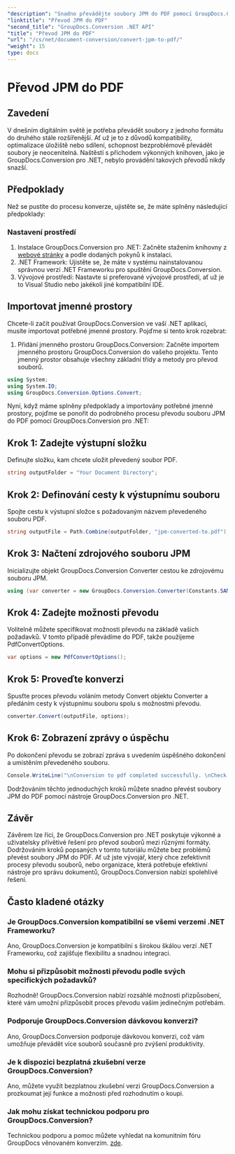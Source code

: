 ```yaml
---
"description": "Snadno převádějte soubory JPM do PDF pomocí GroupDocs.Conversion pro .NET. Zjednodušte si procesy převodu souborů."
"linktitle": "Převod JPM do PDF"
"second_title": "GroupDocs.Conversion .NET API"
"title": "Převod JPM do PDF"
"url": "/cs/net/document-conversion/convert-jpm-to-pdf/"
"weight": 15
type: docs
---
```

# Převod JPM do PDF

## Zavedení
V dnešním digitálním světě je potřeba převádět soubory z jednoho formátu do druhého stále rozšířenější. Ať už je to z důvodů kompatibility, optimalizace úložiště nebo sdílení, schopnost bezproblémově převádět soubory je neocenitelná. Naštěstí s příchodem výkonných knihoven, jako je GroupDocs.Conversion pro .NET, nebylo provádění takových převodů nikdy snazší.
## Předpoklady
Než se pustíte do procesu konverze, ujistěte se, že máte splněny následující předpoklady:
### Nastavení prostředí
1. Instalace GroupDocs.Conversion pro .NET: Začněte stažením knihovny z [webové stránky](https://releases.groupdocs.com/conversion/net/) a podle dodaných pokynů k instalaci.
2. .NET Framework: Ujistěte se, že máte v systému nainstalovanou správnou verzi .NET Frameworku pro spuštění GroupDocs.Conversion.
3. Vývojové prostředí: Nastavte si preferované vývojové prostředí, ať už je to Visual Studio nebo jakékoli jiné kompatibilní IDE.

## Importovat jmenné prostory
Chcete-li začít používat GroupDocs.Conversion ve vaší .NET aplikaci, musíte importovat potřebné jmenné prostory. Pojďme si tento krok rozebrat:

1. Přidání jmenného prostoru GroupDocs.Conversion: Začněte importem jmenného prostoru GroupDocs.Conversion do vašeho projektu. Tento jmenný prostor obsahuje všechny základní třídy a metody pro převod souborů.
```csharp
using System;
using System.IO;
using GroupDocs.Conversion.Options.Convert;
```

Nyní, když máme splněny předpoklady a importovány potřebné jmenné prostory, pojďme se ponořit do podrobného procesu převodu souboru JPM do PDF pomocí GroupDocs.Conversion pro .NET:

## Krok 1: Zadejte výstupní složku
Definujte složku, kam chcete uložit převedený soubor PDF.
```csharp
string outputFolder = "Your Document Directory";
```
## Krok 2: Definování cesty k výstupnímu souboru
Spojte cestu k výstupní složce s požadovaným názvem převedeného souboru PDF.
```csharp
string outputFile = Path.Combine(outputFolder, "jpm-converted-to.pdf");
```
## Krok 3: Načtení zdrojového souboru JPM
Inicializujte objekt GroupDocs.Conversion Converter cestou ke zdrojovému souboru JPM.
```csharp
using (var converter = new GroupDocs.Conversion.Converter(Constants.SAMPLE_JPM))
```
## Krok 4: Zadejte možnosti převodu
Volitelně můžete specifikovat možnosti převodu na základě vašich požadavků. V tomto případě převádíme do PDF, takže použijeme PdfConvertOptions.
```csharp
var options = new PdfConvertOptions();
```
## Krok 5: Proveďte konverzi
Spusťte proces převodu voláním metody Convert objektu Converter a předáním cesty k výstupnímu souboru spolu s možnostmi převodu.
```csharp
converter.Convert(outputFile, options);
```
## Krok 6: Zobrazení zprávy o úspěchu
Po dokončení převodu se zobrazí zpráva s uvedením úspěšného dokončení a umístěním převedeného souboru.
```csharp
Console.WriteLine("\nConversion to pdf completed successfully. \nCheck output in {0}", outputFolder);
```
Dodržováním těchto jednoduchých kroků můžete snadno převést soubory JPM do PDF pomocí nástroje GroupDocs.Conversion pro .NET.

## Závěr
Závěrem lze říci, že GroupDocs.Conversion pro .NET poskytuje výkonné a uživatelsky přívětivé řešení pro převod souborů mezi různými formáty. Dodržováním kroků popsaných v tomto tutoriálu můžete bez problémů převést soubory JPM do PDF. Ať už jste vývojář, který chce zefektivnit procesy převodu souborů, nebo organizace, která potřebuje efektivní nástroje pro správu dokumentů, GroupDocs.Conversion nabízí spolehlivé řešení.
## Často kladené otázky
### Je GroupDocs.Conversion kompatibilní se všemi verzemi .NET Frameworku?
Ano, GroupDocs.Conversion je kompatibilní s širokou škálou verzí .NET Frameworku, což zajišťuje flexibilitu a snadnou integraci.
### Mohu si přizpůsobit možnosti převodu podle svých specifických požadavků?
Rozhodně! GroupDocs.Conversion nabízí rozsáhlé možnosti přizpůsobení, které vám umožní přizpůsobit proces převodu vašim jedinečným potřebám.
### Podporuje GroupDocs.Conversion dávkovou konverzi?
Ano, GroupDocs.Conversion podporuje dávkovou konverzi, což vám umožňuje převádět více souborů současně pro zvýšení produktivity.
### Je k dispozici bezplatná zkušební verze GroupDocs.Conversion?
Ano, můžete využít bezplatnou zkušební verzi GroupDocs.Conversion a prozkoumat její funkce a možnosti před rozhodnutím o koupi.
### Jak mohu získat technickou podporu pro GroupDocs.Conversion?
Technickou podporu a pomoc můžete vyhledat na komunitním fóru GroupDocs věnovaném konverzím. [zde](https://forum.groupdocs.com/c/conversion/11).